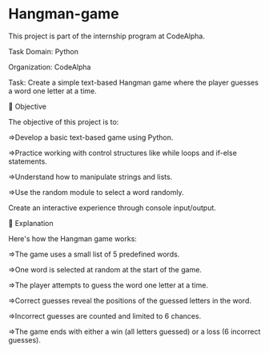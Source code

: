 # Hangman-game

This project is part of the internship program at CodeAlpha.

Task Domain: Python

Organization: CodeAlpha

Task: Create a simple text-based Hangman game where the player guesses a word one letter at a time.

🎯 Objective

The objective of this project is to:

=>Develop a basic text-based game using Python.

=>Practice working with control structures like while loops and if-else statements.

=>Understand how to manipulate strings and lists.

=>Use the random module to select a word randomly.

Create an interactive experience through console input/output.

📖 Explanation

Here's how the Hangman game works:

=>The game uses a small list of 5 predefined words.

=>One word is selected at random at the start of the game.

=>The player attempts to guess the word one letter at a time.

=>Correct guesses reveal the positions of the guessed letters in the word.

=>Incorrect guesses are counted and limited to 6 chances.

=>The game ends with either a win (all letters guessed) or a loss (6 incorrect guesses).
